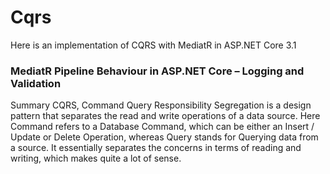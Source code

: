 # Cqrs
Here is an implementation of CQRS with MediatR in ASP.NET Core 3.1

### MediatR Pipeline Behaviour in ASP.NET Core – Logging and Validation

Summary
CQRS, Command Query Responsibility Segregation is a design pattern that separates the read and write operations of a data source. Here Command refers to a Database Command, which can be either an Insert / Update or Delete Operation, whereas Query stands for Querying data from a source. It essentially separates the concerns in terms of reading and writing, which makes quite a lot of sense.
